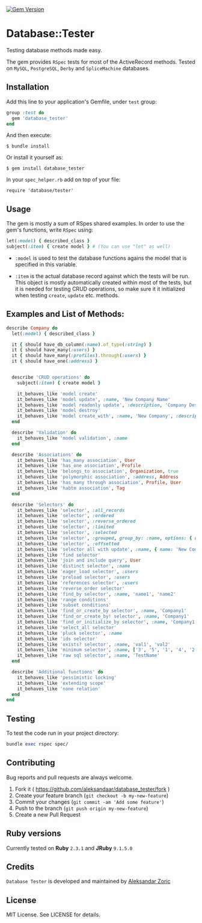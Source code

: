 [![Gem Version](https://badge.fury.io/rb/database_tester.png)](https://badge.fury.io/rb/database_tester)

# Database::Tester

Testing database methods made easy.

The gem provides `RSpec` tests for most of the ActiveRecord methods. Tested on `MySQL`, `PostgreSQL`, `Derby` and `SpliceMachine` databases.

## Installation

Add this line to your application's Gemfile, under `test` group:

```ruby
group :test do
  gem 'database_tester'
end
```

And then execute:

    $ bundle install

Or install it yourself as:

    $ gem install database_tester

In your `spec_helper.rb` add on top of your file:

    require 'database/tester'

## Usage

The gem is mostly a sum of RSpes shared examples. In order to use the gem's functions, write `RSpec` using:

```ruby
let(:model) { described_class }
subject(:item) { create model } # (You can use "let" as well)
```

- `:model` is used to test the database functions agains the model that is specified in this variable.

- `:item` is the actual database record against which the tests will be run. This object is mostly automatically created within most of the tests, but it is needed for testing CRUD operations, so make sure it it initialized when testing `create`, `update` etc. methods.


## Examples and List of Methods:

```ruby
describe Company do
  let(:model) { described_class }

  it { should have_db_column(:name).of_type(:string) }
  it { should have_many(:users) }
  it { should have_many(:profiles).through(:users) }
  it { should have_one(:address) }


  describe 'CRUD operations' do
    subject(:item) { create model }

    it_behaves_like 'model create'
    it_behaves_like 'model update', :name, 'New Company Name'
    it_behaves_like 'model readonly update', :description, 'Company Description'
    it_behaves_like 'model destroy'
    it_behaves_like 'model create_with', :name, 'New Company', :description, 'This Is A New Company'
  end

  describe 'Validation' do
    it_behaves_like 'model validation', :name
  end

  describe 'Associations' do
    it_behaves_like 'has_many association', User
    it_behaves_like 'has_one association', Profile
    it_behaves_like 'belongs_to association', Organization, true
    it_behaves_like 'polymorphic association', :address, Address
    it_behaves_like 'has_many through association', Profile, User
    it_behaves_like 'habtm association', Tag
  end

  describe 'Selectors' do
    it_behaves_like 'selector', :all_records
    it_behaves_like 'selector', :ordered
    it_behaves_like 'selector', :reverse_ordered
    it_behaves_like 'selector', :limited
    it_behaves_like 'selector', :selected
    it_behaves_like 'selector', :grouped, group_by: :name, options: { name: 'New Name' }
    it_behaves_like 'selector', :offsetted
    it_behaves_like 'selector all with update', :name, { name: 'New Company' }
    it_behaves_like 'find selector'
    it_behaves_like 'join and include query', User
    it_behaves_like 'distinct selector', :name
    it_behaves_like 'eager_load selector', :users
    it_behaves_like 'preload selector', :users
    it_behaves_like 'references selector', :users
    it_behaves_like 'reverse_order selector'
    it_behaves_like 'find_by selector', :name, 'name1', 'name2'
    it_behaves_like 'range conditions'
    it_behaves_like 'subset conditions'
    it_behaves_like 'find_or_create_by selector', :name, 'Company1'
    it_behaves_like 'find_or_create_by! selector', :name, 'Company1'
    it_behaves_like 'find_or_initialize_by selector', :name, 'Company1'
    it_behaves_like 'select_all selector'
    it_behaves_like 'pluck selector', :name
    it_behaves_like 'ids selector'
    it_behaves_like 'exists? selector', :name, 'val1', 'val2'
    it_behaves_like 'minimum selector', :name, ['3', '5', '1', '4', '2']
    it_behaves_like 'raw sql selector', :name, 'TestName'
  end

  describe 'Additional functions' do
    it_behaves_like 'pessimistic locking'
    it_behaves_like 'extending scope'
    it_behaves_like 'none relation'
  end
end
```

## Testing

To test the code run in your project directory:

```ruby
bundle exec rspec spec/
```

## Contributing

Bug reports and pull requests are always welcome.

1. Fork it ( https://github.com/aleksandaar/database_tester/fork )
2. Create your feature branch (`git checkout -b my-new-feature`)
3. Commit your changes (`git commit -am 'Add some feature'`)
4. Push to the branch (`git push origin my-new-feature`)
5. Create a new Pull Request


## Ruby versions

   Currently tested on **Ruby** `2.3.1` and **JRuby** `9.1.5.0`


## Credits

`Database Tester` is developed and maintained by [Aleksandar Zoric](https://github.com/aleksandaar "Aleksandar Zoric")

## License

MIT License. See LICENSE for details.